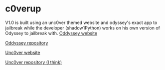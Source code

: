 # c0verup
V1.0 is built using an unc0ver themed website and odyssey's exact app to jailbreak while the developer (shadow1Python) works on his own version of Odyssey to jailbreak with.
[Oddyssey website](https://theodyssey.dev/)

[Oddyssey repository](https://github.com/TheOdysseyJB/Odyssey)

[Unc0ver website](https://unc0ver.dev/)

[Unc0ver repository (I think)](https://github.com/pwn20wndstuff/Undecimus)
